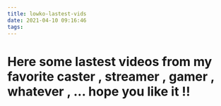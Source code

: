 ```yaml
---
title: lowko-lastest-vids
date: 2021-04-10 09:16:46
tags:
---
```


# Here some lastest videos from my favorite caster , streamer , gamer , whatever , ... hope you like it !!

<script src="https://cdnjs.cloudflare.com/ajax/libs/jquery/3.3.1/jquery.min.js"></script>
<script src="/vids.js"></script>
